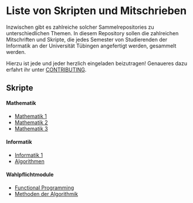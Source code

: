 # Liste von Skripten und Mitschrieben

Inzwischen gibt es zahlreiche solcher Sammelrepositories zu unterschiedlichen
Themen. In diesem Repository sollen die zahlreichen Mitschriften und Skripte,
die jedes Semester von Studierenden der Informatik an der Universität Tübingen
angefertigt werden, gesammelt werden.

Hierzu ist jede und jeder herzlich eingeladen beizutragen! Genaueres dazu
erfahrt ihr unter [CONTRIBUTING](/CONTRIBUTING.md).

## Skripte

#### Mathematik

+ [Mathematik 1](/veranstaltungen/mathematik/mathematik-1.md)
+ [Mathematik 2](/veranstaltungen/mathematik/mathematik-2.md)
+ [Mathematik 3](/veranstaltungen/mathematik/mathematik-3.md)


#### Informatik

+ [Informatik 1](/veranstaltungen/informatik/informatik-1.md)
+ [Algorithmen](/veranstaltungen/informatik/algorithmen.md)

#### Wahlpflichtmodule

+ [Functional Programming](/veranstaltungen/sonstige/functional-programming.md)
+ [Methoden der Algorithmik](/veranstaltungen/sonstige/methoden-der-algorithmik.md)
